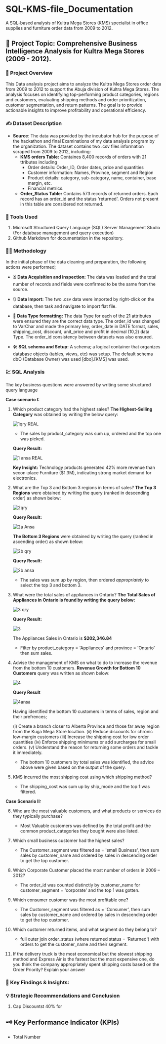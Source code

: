 # SQL-KMS-file_Documentation

A SQL-based analysis of Kultra Mega Stores (KMS) specialist in office supplies and furniture order data from 2009 to 2012.

## 📖 Project Topic: Comprehensive Business Intelligence Analysis for Kultra Mega Stores (2009 - 2012).


### 🔭 Project Overview

This Data analysis project aims to analyze the Kultra Mega Stores order data from 2009 to 2012 to support the Abuja division of Kultra Mega Stores. The analysis focuses on identifying top-performing product categories, regions and customers, evaluating shipping methods and order prioritization, customer segmentation, and return patterns. The goal is to provide actionable insights to improve profitability and operational efficiency. 


### ✍️ Dataset Description

- **Source**: The data was provided by the incubator hub for the purpose of the hackathon and final Examinations of my data analysis program by the organization. The dataset contains two .csv files information scraped from 2009 to 2012, including: 
   - **KMS orders Table:** Containes 8,400 records of orders with 21 ttributes including 
     - Order details: Order_ID, Order dates, price and quantities 
     - Customer information: Names, Province, segment and Region
     - Product details: category, sub-category, name, container, base margin, etc.
     - Financial metrics.
   - **Order_Status Table:** Contains 573 records of returned orders. Each record has an order_id and the status 'returned'. Orders not present in this table are considered not returned. 

 ### 🧰 Tools Used
 
   1. Microsoft Structured Query Language (SQL) Server Management Studio (For database management and query execution)
   2. Github Markdown for documentation in the repository.

### 🧑‍🔬 Methodology 

In the initial phase of the data cleaning and preparation, the following actions were performed;
   - ⏳ **Data Acquisition and inspection:** The data was loaded and the total number of records and fields were confirmed to be the same from the source.
     
   - 🔃 **Data Import:** The two .csv data were imported by right-click on the database, then  task and navigate to import flat file.
     
   - 🧹 **Data Type formatting:** The data Type for each of the 21 attributes were ensured they are the correct data type. The order_id was changed to VarChar and made the primary key, order_date in DATE format, sales, shipping_cost, discount, unit_price and profit in decimal (10,2) data Type. The order_id consistency between datasets was also ensured.
     
   - 🛠️ **SQL schema and Setup:** A schema; a logical container that organizes database objects (tables, views, etc) was setup. The default schema dbO (Database Owner) was used [dbo].[KMS] was used.


### 💹 SQL Analysis

The key business questions were answered by writing some structured query language

**Case scenario I:**
1. Which product category had the highest sales?
    **The Highest-Selling Category** was obtained by writing the below query:
     
   ![1qry REAL](https://github.com/user-attachments/assets/6494816d-fa85-4303-9248-3ebb71cd86ed)
   
   - The sales by product_category was sum up, ordered and the top one was picked.

   **Query Result:**

   ![1 ansa REAL](https://github.com/user-attachments/assets/e8297778-060a-488f-baa4-f74c21dc4e01)

   **Key Insight:**
   Technology products generated 42% more revenue than secon-place Furniture ($1.3M), indicating strong market demand for electronics.
   
2. What are the Top 3 and Bottom 3 regions in terms of sales?
     **The Top 3 Regions** were obtained by writing the query (ranked in descending order) as shown below:

    ![2qry](https://github.com/user-attachments/assets/6ad326f9-bc17-47cd-bdde-e4b07b49e146)

    **Query Result:**

    ![2a Ansa](https://github.com/user-attachments/assets/8cfe621f-4dc0-4c48-aaa4-bbd9fb1c06da)

      **The Bottom 3 Regions** were obtained by writing the query (ranked in ascending order) as shown below:

    ![2b qry](https://github.com/user-attachments/assets/a5739c21-c4c5-4f76-a971-926f4a0291c6)

    **Query Result:**
   
    ![2b ansa](https://github.com/user-attachments/assets/48c86a70-cfc9-4962-a969-0410c8ab5b21)

   - The sales was sum up by region, then ordered *appropriately* to select the top 3 and bottom 3.
   
3. What were the total sales of appliances in Ontario? 
    **The Total Sales of Appliances in Ontario is found by writing the query below:**

    ![3 qry](https://github.com/user-attachments/assets/a13314ef-550e-4bcf-8e83-0343d1036d38)

    **Query Result:**

     ![3](https://github.com/user-attachments/assets/534926b6-15b3-406c-8348-bcf9db772d1b)

     The Appliances Sales in Ontario is **$202,346.84**

   - Filter by product_category = 'Appliances' and province = 'Ontario' then sum sales.

4. Advise the management of KMS on what to do to increase the revenue from the bottom 10 customers. 
   **Revenue Growth for Bottom 10 Customers** query was written as shown below:

    ![4](https://github.com/user-attachments/assets/894f0c4b-5394-4482-8a69-df2464ae7df6)

    **Query Result**

    ![4ansa](https://github.com/user-attachments/assets/d7d40274-f465-4878-98ec-dbe4914ac3dd)

     Having identified the bottom 10 customers in terms of sales, region and  their prefrences;

   (i) Create a branch closer to Alberta Province and those far away region from the Kuga Mega Store location.
   (ii) Reduce discounts for chronic low-margin customers
   (iii) Increase the shipping cost for low order quantities
   (iv) Enforce shipping minimums or add surcharges for small orders.
   (v) Understand the reason for returning some orders and tackle it immediately.

   - The bottom 10 customers by total sales was identified, the advice above were given based on the output of the query.
     
6. KMS incurred the most shipping cost using which shipping method?
   - The shipping_cost was sum up by ship_mode and the top 1 was filtered.

**Case Scenario II:**

6. Who are the most valuable customers, and what products or services do they typically purchase? 
   - Most Valuable customers was defined by the total profit and the common product_categories they bought were also listed.

7. Which small business customer had the highest sales? 
   - The Customer_segment was filtered as = 'small Business', then sum sales by customer_name and ordered by sales in descending order to get the top customer.


8. Which Corporate Customer placed the most number of orders in 2009 – 2012? 
   - The order_id was counted distinctly by customer_name for customer_segment = 'corporate' and the top 1 was gotten.


9. Which consumer customer was the most profitable one? 
   - The Customer_segment was filtered as = 'Consumer', then sum sales by customer_name and ordered by sales in descending order to get the top customer.


10. Which customer returned items, and what segment do they belong to? 
    - full outer join order_status (where returned status = 'Returned') with orders to get the customer_name and their segment.


11. If the delivery truck is the most economical but the slowest shipping method and  Express Air is the fastest but the most expensive one, do you think the company appropriately spent shipping costs based on the Order Priority? Explain your answer



### 🔑 Key Findings & Insights:



### 💡 Strategic Recommendations and Conclusion
   1. Cap Discountst 40% for 


## 🗝️ Key Performance Indicator (KPIs)
   - Total Number 
